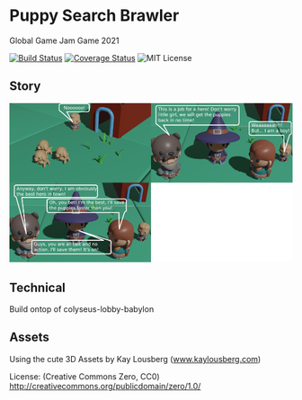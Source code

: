 # Puppy Search Brawler

Global Game Jam Game 2021

[![Build Status](https://travis-ci.com/brean/puppy-search-brawler.svg?branch=main)](https://travis-ci.com/brean/puppy-search-brawler)
[![Coverage Status](https://coveralls.io/repos/github/brean/puppy-search-brawler/badge.svg?branch=main)](https://coveralls.io/github/brean/puppy-search-brawler?branch=main)
![MIT License](https://img.shields.io/github/license/brean/puppy-search-brawler)

## Story
![](client/public/story/story_overview.png)

## Technical

Build ontop of colyseus-lobby-babylon

## Assets

Using the cute 3D Assets by Kay Lousberg (www.kaylousberg.com)

License: (Creative Commons Zero, CC0)
http://creativecommons.org/publicdomain/zero/1.0/
